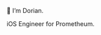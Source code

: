 👋 I’m Dorian. 

iOS Engineer for Prometheum. 

<!---
diormetheus/diormetheus is a ✨ special ✨ repository because its `README.md` (this file) appears on your GitHub profile.
You can click the Preview link to take a look at your changes.
--->

